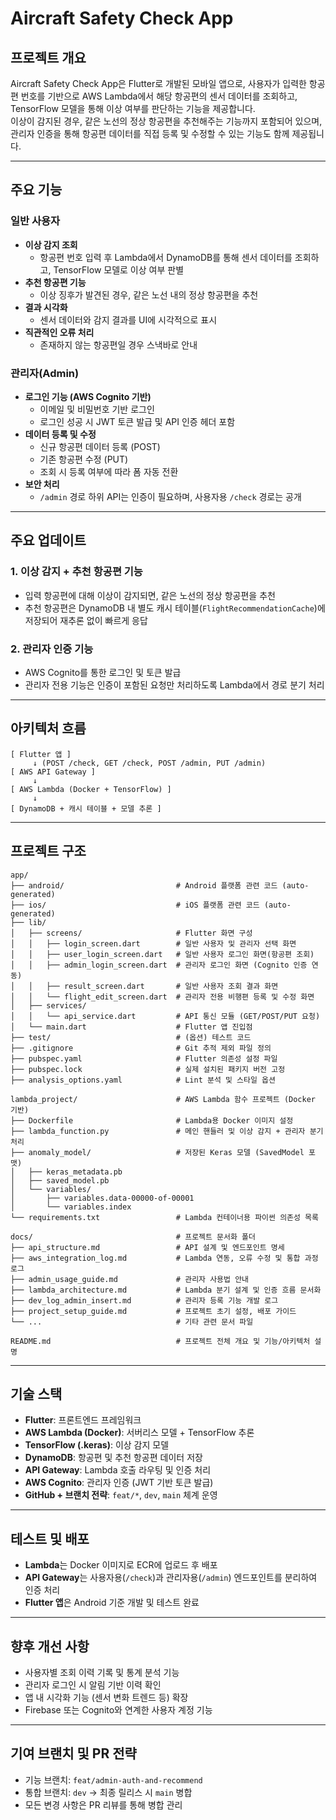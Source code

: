 # Aircraft Safety Check App

## 프로젝트 개요

Aircraft Safety Check App은 Flutter로 개발된 모바일 앱으로, 사용자가 입력한 항공편 번호를 기반으로 AWS Lambda에서 해당 항공편의 센서 데이터를 조회하고, TensorFlow 모델을 통해 이상 여부를 판단하는 기능을 제공합니다.  
이상이 감지된 경우, 같은 노선의 정상 항공편을 추천해주는 기능까지 포함되어 있으며, 관리자 인증을 통해 항공편 데이터를 직접 등록 및 수정할 수 있는 기능도 함께 제공됩니다.

---

## 주요 기능

### 일반 사용자
- **이상 감지 조회**  
  - 항공편 번호 입력 후 Lambda에서 DynamoDB를 통해 센서 데이터를 조회하고, TensorFlow 모델로 이상 여부 판별
- **추천 항공편 기능**  
  - 이상 징후가 발견된 경우, 같은 노선 내의 정상 항공편을 추천
- **결과 시각화**  
  - 센서 데이터와 감지 결과를 UI에 시각적으로 표시
- **직관적인 오류 처리**  
  - 존재하지 않는 항공편일 경우 스낵바로 안내

### 관리자(Admin)
- **로그인 기능 (AWS Cognito 기반)**  
  - 이메일 및 비밀번호 기반 로그인
  - 로그인 성공 시 JWT 토큰 발급 및 API 인증 헤더 포함
- **데이터 등록 및 수정**  
  - 신규 항공편 데이터 등록 (POST)
  - 기존 항공편 수정 (PUT)
  - 조회 시 등록 여부에 따라 폼 자동 전환
- **보안 처리**  
  - `/admin` 경로 하위 API는 인증이 필요하며, 사용자용 `/check` 경로는 공개

---

## 주요 업데이트

### 1. 이상 감지 + 추천 항공편 기능
- 입력 항공편에 대해 이상이 감지되면, 같은 노선의 정상 항공편을 추천
- 추천 항공편은 DynamoDB 내 별도 캐시 테이블(`FlightRecommendationCache`)에 저장되어 재추론 없이 빠르게 응답

### 2. 관리자 인증 기능
- AWS Cognito를 통한 로그인 및 토큰 발급
- 관리자 전용 기능은 인증이 포함된 요청만 처리하도록 Lambda에서 경로 분기 처리

---

## 아키텍처 흐름

```
[ Flutter 앱 ]
     ↓ (POST /check, GET /check, POST /admin, PUT /admin)
[ AWS API Gateway ]
     ↓
[ AWS Lambda (Docker + TensorFlow) ]
     ↓
[ DynamoDB + 캐시 테이블 + 모델 추론 ]
```

---

## 프로젝트 구조

```
app/
├── android/                         # Android 플랫폼 관련 코드 (auto-generated)
├── ios/                             # iOS 플랫폼 관련 코드 (auto-generated)
├── lib/
│   ├── screens/                     # Flutter 화면 구성
│   │   ├── login_screen.dart        # 일반 사용자 및 관리자 선택 화면
│   │   ├── user_login_screen.dart   # 일반 사용자 로그인 화면(항공편 조회)
│   │   ├── admin_login_screen.dart  # 관리자 로그인 화면 (Cognito 인증 연동)
│   │   ├── result_screen.dart       # 일반 사용자 조회 결과 화면
│   │   └── flight_edit_screen.dart  # 관리자 전용 비행편 등록 및 수정 화면
│   ├── services/
│   │   └── api_service.dart         # API 통신 모듈 (GET/POST/PUT 요청)
│   └── main.dart                    # Flutter 앱 진입점
├── test/                            # (옵션) 테스트 코드
├── .gitignore                       # Git 추적 제외 파일 정의
├── pubspec.yaml                     # Flutter 의존성 설정 파일
├── pubspec.lock                     # 실제 설치된 패키지 버전 고정
├── analysis_options.yaml            # Lint 분석 및 스타일 옵션

lambda_project/                      # AWS Lambda 함수 프로젝트 (Docker 기반)
├── Dockerfile                       # Lambda용 Docker 이미지 설정
├── lambda_function.py               # 메인 핸들러 및 이상 감지 + 관리자 분기 처리
├── anomaly_model/                   # 저장된 Keras 모델 (SavedModel 포맷)
│   ├── keras_metadata.pb
│   ├── saved_model.pb
│   └── variables/
│       ├── variables.data-00000-of-00001
│       └── variables.index
└── requirements.txt                 # Lambda 컨테이너용 파이썬 의존성 목록

docs/                                # 프로젝트 문서화 폴더
├── api_structure.md                 # API 설계 및 엔드포인트 명세
├── aws_integration_log.md           # Lambda 연동, 오류 수정 및 통합 과정 로그
├── admin_usage_guide.md             # 관리자 사용법 안내
├── lambda_architecture.md           # Lambda 분기 설계 및 인증 흐름 문서화
├── dev_log_admin_insert.md          # 관리자 등록 기능 개발 로그
├── project_setup_guide.md           # 프로젝트 초기 설정, 배포 가이드
└── ...                              # 기타 관련 문서 파일

README.md                            # 프로젝트 전체 개요 및 기능/아키텍처 설명
```


---

## 기술 스택

- **Flutter**: 프론트엔드 프레임워크
- **AWS Lambda (Docker)**: 서버리스 모델 + TensorFlow 추론
- **TensorFlow (.keras)**: 이상 감지 모델
- **DynamoDB**: 항공편 및 추천 항공편 데이터 저장
- **API Gateway**: Lambda 호출 라우팅 및 인증 처리
- **AWS Cognito**: 관리자 인증 (JWT 기반 토큰 발급)
- **GitHub + 브랜치 전략**: `feat/*`, `dev`, `main` 체계 운영

---

## 테스트 및 배포

- **Lambda**는 Docker 이미지로 ECR에 업로드 후 배포
- **API Gateway**는 사용자용(`/check`)과 관리자용(`/admin`) 엔드포인트를 분리하여 인증 처리
- **Flutter 앱**은 Android 기준 개발 및 테스트 완료

---

## 향후 개선 사항

- 사용자별 조회 이력 기록 및 통계 분석 기능
- 관리자 로그인 시 알림 기반 이력 확인
- 앱 내 시각화 기능 (센서 변화 트렌드 등) 확장
- Firebase 또는 Cognito와 연계한 사용자 계정 기능

---

## 기여 브랜치 및 PR 전략

- 기능 브랜치: `feat/admin-auth-and-recommend`
- 통합 브랜치: `dev` → 최종 릴리스 시 `main` 병합
- 모든 변경 사항은 PR 리뷰를 통해 병합 관리
